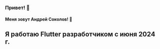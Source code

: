 ### Привет! 👋
#### Меня зовут Андрей Соколов! 🔭
## Я работаю Flutter разработчиком с июня 2024 г.  

<!--
**SokolovAndr/SokolovAndr** is a ✨ _special_ ✨ repository because its `README.md` (this file) appears on your GitHub profile.

Here are some ideas to get you started:

- 🔭 I’m currently working on ...
- 🌱 I’m currently learning ...
- 👯 I’m looking to collaborate on ...
- 🤔 I’m looking for help with ...
- 💬 Ask me about ...
- 📫 How to reach me: ...
- 😄 Pronouns: ...
- ⚡ Fun fact: ...
-->
